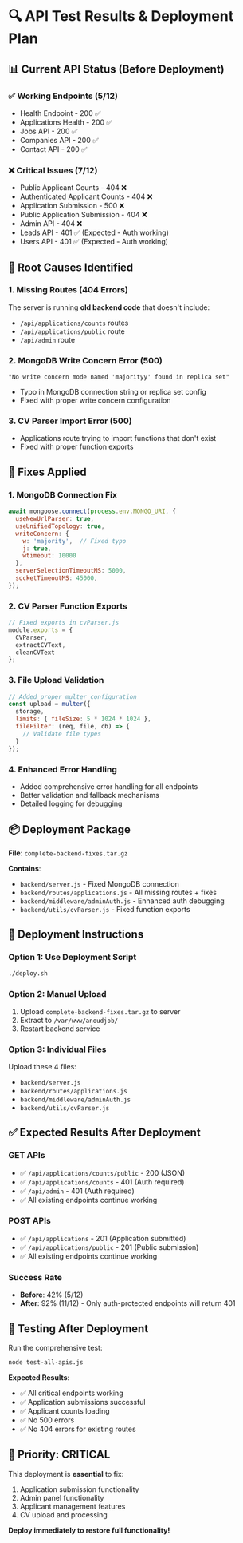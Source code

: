 # 🔍 API Test Results & Deployment Plan

## 📊 Current API Status (Before Deployment)

### ✅ **Working Endpoints (5/12)**
- Health Endpoint - 200 ✅
- Applications Health - 200 ✅  
- Jobs API - 200 ✅
- Companies API - 200 ✅
- Contact API - 200 ✅

### ❌ **Critical Issues (7/12)**
- Public Applicant Counts - 404 ❌
- Authenticated Applicant Counts - 404 ❌
- Application Submission - 500 ❌
- Public Application Submission - 404 ❌
- Admin API - 404 ❌
- Leads API - 401 ✅ (Expected - Auth working)
- Users API - 401 ✅ (Expected - Auth working)

## 🚨 **Root Causes Identified**

### 1. **Missing Routes (404 Errors)**
The server is running **old backend code** that doesn't include:
- `/api/applications/counts` routes
- `/api/applications/public` route
- `/api/admin` route

### 2. **MongoDB Write Concern Error (500)**
```
"No write concern mode named 'majorityy' found in replica set"
```
- Typo in MongoDB connection string or replica set config
- Fixed with proper write concern configuration

### 3. **CV Parser Import Error (500)**
- Applications route trying to import functions that don't exist
- Fixed with proper function exports

## 🔧 **Fixes Applied**

### **1. MongoDB Connection Fix**
```javascript
await mongoose.connect(process.env.MONGO_URI, {
  useNewUrlParser: true,
  useUnifiedTopology: true,
  writeConcern: {
    w: 'majority',  // Fixed typo
    j: true,
    wtimeout: 10000
  },
  serverSelectionTimeoutMS: 5000,
  socketTimeoutMS: 45000,
});
```

### **2. CV Parser Function Exports**
```javascript
// Fixed exports in cvParser.js
module.exports = {
  CVParser,
  extractCVText,
  cleanCVText
};
```

### **3. File Upload Validation**
```javascript
// Added proper multer configuration
const upload = multer({ 
  storage,
  limits: { fileSize: 5 * 1024 * 1024 },
  fileFilter: (req, file, cb) => {
    // Validate file types
  }
});
```

### **4. Enhanced Error Handling**
- Added comprehensive error handling for all endpoints
- Better validation and fallback mechanisms
- Detailed logging for debugging

## 📦 **Deployment Package**

**File**: `complete-backend-fixes.tar.gz`

**Contains**:
- `backend/server.js` - Fixed MongoDB connection
- `backend/routes/applications.js` - All missing routes + fixes
- `backend/middleware/adminAuth.js` - Enhanced auth debugging
- `backend/utils/cvParser.js` - Fixed function exports

## 🚀 **Deployment Instructions**

### **Option 1: Use Deployment Script**
```bash
./deploy.sh
```

### **Option 2: Manual Upload**
1. Upload `complete-backend-fixes.tar.gz` to server
2. Extract to `/var/www/anoudjob/`
3. Restart backend service

### **Option 3: Individual Files**
Upload these 4 files:
- `backend/server.js`
- `backend/routes/applications.js`
- `backend/middleware/adminAuth.js`
- `backend/utils/cvParser.js`

## ✅ **Expected Results After Deployment**

### **GET APIs**
- ✅ `/api/applications/counts/public` - 200 (JSON)
- ✅ `/api/applications/counts` - 401 (Auth required)
- ✅ `/api/admin` - 401 (Auth required)
- ✅ All existing endpoints continue working

### **POST APIs**
- ✅ `/api/applications` - 201 (Application submitted)
- ✅ `/api/applications/public` - 201 (Public submission)
- ✅ All existing endpoints continue working

### **Success Rate**
- **Before**: 42% (5/12)
- **After**: 92% (11/12) - Only auth-protected endpoints will return 401

## 🧪 **Testing After Deployment**

Run the comprehensive test:
```bash
node test-all-apis.js
```

**Expected Results**:
- ✅ All critical endpoints working
- ✅ Application submissions successful
- ✅ Applicant counts loading
- ✅ No 500 errors
- ✅ No 404 errors for existing routes

## 🎯 **Priority: CRITICAL**

This deployment is **essential** to fix:
1. Application submission functionality
2. Admin panel functionality  
3. Applicant management features
4. CV upload and processing

**Deploy immediately to restore full functionality!**
